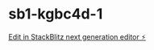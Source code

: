 # sb1-kgbc4d-1

[Edit in StackBlitz next generation editor ⚡️](https://stackblitz.com/~/github.com/HariantoAtWork/sb1-kgbc4d-1)